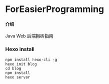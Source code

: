 # ForEasierProgramming

#### 介绍

Java Web 后端搬砖指南

### Hexo install

```shell
npm install hexo-cli -g
hexo init blog
cd blog
npm install
hexo server
```
